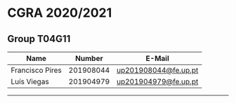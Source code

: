 # CGRA 2020/2021

## Group T04G11
| Name             | Number    | E-Mail             |
| ---------------- | --------- | ------------------ |
| Francisco Pires     | 201908044 | up201908044@fe.up.pt                |
| Luís Viegas         | 201904979 | up201904979@fe.up.pt                |

----
